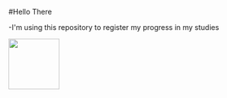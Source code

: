 #Hello There
    
    
-I'm using this repository to register my progress in my studies

<img src="https://upload.wikimedia.org/wikipedia/commons/thumb/d/d9/Node.js_logo.svg/1280px-Node.js_logo.svg.png" width="100"/>
